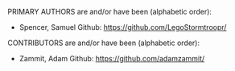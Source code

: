 PRIMARY AUTHORS are and/or have been (alphabetic order):

* Spencer, Samuel
  Github: <https://github.com/LegoStormtroopr/>

CONTRIBUTORS are and/or have been (alphabetic order):

* Zammit, Adam
  Github: <https://github.com/adamzammit/>
